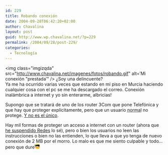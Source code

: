 ```yaml
---
id: 229
title: Robando conexión
date: 2004-09-28T06:42:20+02:00
author: Chavalina
layout: post
guid: http://www.wp.chavalina.net/?p=229
permalink: /2004/09/28/post-229/
categories:
  - Tecnología
---
```

<img class="imgizqda" src="http://www.chavalina.net/imagenes/fotos/robando.gif" alt=&prime;Mi conexión "prestada&prime;" /> &iquest;Soy una delincuente?  
Ya me ha ocurrido varias veces que estando en mi piso en Murcia haciendo cualquier cosa con el pc se me ha descargado el correo. Conexión inalámbrica a internet y yo sin enterarme, albricias!

Supongo que se tratará de uno de los router 3Com que pone Telefónica y que hay que proteger explícitamente, pero que un usuario <acronym title="los mismos que no podrían poner Debian jeje">normal</acronym> no protege. <a href="http://www.ladybenko.net/cafeina/2004/08/wireless.html" target="_blank">Y no es el único</a>.

Hay mil formas de proteger un acceso a internet con un router (ahora que <a href="http://www.chavalina.net/comentar.php?idpost=225" target="_blank">he suspendido Redes</a> lo sé), pero o bien los usuarios no leen las instrucciones o bien no las entienden, lo que lleva a que yo tenga de nuevo conexión de 2 MB por el morro. Lo malo es que me siento culpable y todo… pero que dure![gafas](/imagenes/emoticonos/gafas.gif)